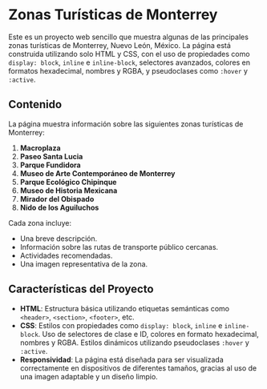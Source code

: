 # Zonas Turísticas de Monterrey

Este es un proyecto web sencillo que muestra algunas de las principales zonas turísticas de Monterrey, Nuevo León, México. La página está construida utilizando solo HTML y CSS, con el uso de propiedades como `display: block`, `inline` e `inline-block`, selectores avanzados, colores en formatos hexadecimal, nombres y RGBA, y pseudoclases como `:hover` y `:active`.

## Contenido

La página muestra información sobre las siguientes zonas turísticas de Monterrey:

1. **Macroplaza**
2. **Paseo Santa Lucia**
3. **Parque Fundidora**
4. **Museo de Arte Contemporáneo de Monterrey**
5. **Parque Ecológico Chipinque**
6. **Museo de Historia Mexicana**
7. **Mirador del Obispado**
8. **Nido de los Aguiluchos**

Cada zona incluye:

- Una breve descripción.
- Información sobre las rutas de transporte público cercanas.
- Actividades recomendadas.
- Una imagen representativa de la zona.

## Características del Proyecto

- **HTML**: Estructura básica utilizando etiquetas semánticas como `<header>`, `<section>`, `<footer>`, etc.
- **CSS**: Estilos con propiedades como `display: block`, `inline` e `inline-block`. Uso de selectores de clase e ID, colores en formato hexadecimal, nombres y RGBA. Estilos dinámicos utilizando pseudoclases `:hover` y `:active`.
- **Responsividad**: La página está diseñada para ser visualizada correctamente en dispositivos de diferentes tamaños, gracias al uso de una imagen adaptable y un diseño limpio.




